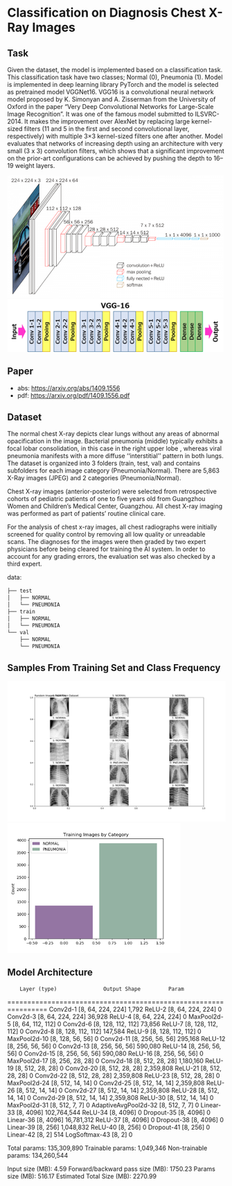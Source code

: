 # Classification on Diagnosis Chest X-Ray Images

## Task

Given the dataset, the model is implemented based on a classification task. This classification task have two classes; Normal (0), Pneumonia (1). Model is implemented in deep learning library PyTorch and the model is selected as pretrained model VGGNet16. VGG16 is a convolutional neural network model proposed by K. Simonyan and A. Zisserman from the University of Oxford in the paper “Very Deep Convolutional Networks for Large-Scale Image Recognition”. It was one of the famous model submitted to ILSVRC-2014. It makes the improvement over AlexNet by replacing large kernel-sized filters (11 and 5 in the first and second convolutional layer, respectively) with multiple 3×3 kernel-sized filters one after another. Model evaluates that networks of increasing depth using an architecture with
very small (3 x 3) convolution filters, which shows that a significant improvement on the prior-art configurations can be achieved by pushing the depth to 16–19 weight layers. 

<img src="/im/vgg1.png" alt="drawing" width="500"/>

<img src="/im/vgg2.png" alt="drawing" width="500"/>

## Paper

- abs: https://arxiv.org/abs/1409.1556
- pdf: https://arxiv.org/pdf/1409.1556.pdf

## Dataset

The normal chest X-ray depicts clear lungs without any areas of abnormal opacification in the image. Bacterial pneumonia (middle) typically exhibits a focal lobar consolidation, in this case in the right upper lobe , whereas viral pneumonia manifests with a more diffuse ‘‘interstitial’’ pattern in both lungs. The dataset is organized into 3 folders (train, test, val) and contains subfolders for each image category (Pneumonia/Normal). There are 5,863 X-Ray images (JPEG) and 2 categories (Pneumonia/Normal).

Chest X-ray images (anterior-posterior) were selected from retrospective cohorts of pediatric patients of one to five years old from Guangzhou Women and Children’s Medical Center, Guangzhou. All chest X-ray imaging was performed as part of patients’ routine clinical care.

For the analysis of chest x-ray images, all chest radiographs were initially screened for quality control by removing all low quality or unreadable scans. The diagnoses for the images were then graded by two expert physicians before being cleared for training the AI system. In order to account for any grading errors, the evaluation set was also checked by a third expert.

data:

    ├── test
    │   ├── NORMAL
    │   └── PNEUMONIA
    ├── train
    │   ├── NORMAL
    │   └── PNEUMONIA
    └── val
        ├── NORMAL
        └── PNEUMONIA
## Samples From Training Set and Class Frequency

<p float="left">
  <img src="/im/samples.png" width="600" />
  <img src="/im/freq.png" width="400" /> 
</p>

## Model Architecture

        Layer (type)               Output Shape         Param 
================================================================
            Conv2d-1          [8, 64, 224, 224]           1,792
              ReLU-2          [8, 64, 224, 224]               0
            Conv2d-3          [8, 64, 224, 224]          36,928
              ReLU-4          [8, 64, 224, 224]               0
         MaxPool2d-5          [8, 64, 112, 112]               0
            Conv2d-6         [8, 128, 112, 112]          73,856
              ReLU-7         [8, 128, 112, 112]               0
            Conv2d-8         [8, 128, 112, 112]         147,584
              ReLU-9         [8, 128, 112, 112]               0
        MaxPool2d-10           [8, 128, 56, 56]               0
           Conv2d-11           [8, 256, 56, 56]         295,168
             ReLU-12           [8, 256, 56, 56]               0
           Conv2d-13           [8, 256, 56, 56]         590,080
             ReLU-14           [8, 256, 56, 56]               0
           Conv2d-15           [8, 256, 56, 56]         590,080
             ReLU-16           [8, 256, 56, 56]               0
        MaxPool2d-17           [8, 256, 28, 28]               0
           Conv2d-18           [8, 512, 28, 28]       1,180,160
             ReLU-19           [8, 512, 28, 28]               0
           Conv2d-20           [8, 512, 28, 28]       2,359,808
             ReLU-21           [8, 512, 28, 28]               0
           Conv2d-22           [8, 512, 28, 28]       2,359,808
             ReLU-23           [8, 512, 28, 28]               0
        MaxPool2d-24           [8, 512, 14, 14]               0
           Conv2d-25           [8, 512, 14, 14]       2,359,808
             ReLU-26           [8, 512, 14, 14]               0
           Conv2d-27           [8, 512, 14, 14]       2,359,808
             ReLU-28           [8, 512, 14, 14]               0
           Conv2d-29           [8, 512, 14, 14]       2,359,808
             ReLU-30           [8, 512, 14, 14]               0
        MaxPool2d-31             [8, 512, 7, 7]               0
AdaptiveAvgPool2d-32             [8, 512, 7, 7]               0
           Linear-33                  [8, 4096]     102,764,544
             ReLU-34                  [8, 4096]               0
          Dropout-35                  [8, 4096]               0
           Linear-36                  [8, 4096]      16,781,312
             ReLU-37                  [8, 4096]               0
          Dropout-38                  [8, 4096]               0
           Linear-39                   [8, 256]       1,048,832
             ReLU-40                   [8, 256]               0
          Dropout-41                   [8, 256]               0
           Linear-42                     [8, 2]             514
       LogSoftmax-43                     [8, 2]               0

Total params: 135,309,890
Trainable params: 1,049,346
Non-trainable params: 134,260,544

Input size (MB): 4.59
Forward/backward pass size (MB): 1750.23
Params size (MB): 516.17
Estimated Total Size (MB): 2270.99




